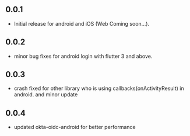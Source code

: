 ## 0.0.1
*  Initial release for android and iOS (Web Coming soon...).

## 0.0.2
*  minor bug fixes for android login  with flutter 3 and above.

## 0.0.3
*  crash fixed for other library who is using callbacks(onActivityResult) in android. and minor update 

## 0.0.4
*  updated okta-oidc-android  for better performance
